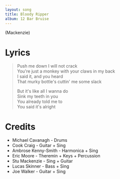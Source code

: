 ```yaml
---
layout: song
title: Bloody Ripper
album: 12 Bar Bruise
---
```


(Mackenzie)

# Lyrics

> Push me down I will not crack   
> You're just a monkey with your claws in my back   
> I said it, and you heard   
> That murky bottle's cuttin' me some slack   
>    
> But it's like all I wanna do   
> Sink my teeth in you   
> You already told me to   
> You said it's alright   

# Credits

* Michael Cavanagh - Drums  
* Cook Craig - Guitar + Sing  
* Ambrose Kenny-Smith - Harmonica + Sing  
* Eric Moore - Theremin + Keys + Percussion  
* Stu Mackenzie - Sing + Guitar  
* Lucas Skinner - Bass + Sing  
* Joe Walker - Guitar + Sing  
